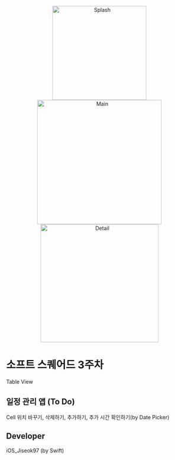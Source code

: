 <p align = "center">
<img width="254" alt="Splash" src="https://user-images.githubusercontent.com/64394744/129210694-d2474b32-4b0b-4564-96af-d1465b79e642.png">
<img width="336" alt="Main" src="https://user-images.githubusercontent.com/64394744/129210701-21ff6c3a-002d-4131-9cd9-fea5d0ece2b0.png">
<img width="319" alt="Detail" src="https://user-images.githubusercontent.com/64394744/129210717-af1c07c1-afee-478a-84ce-96db0d9bca85.png">
</p>
  
# 소프트 스퀘어드 3주차 
Table View

## 일정 관리 앱 (To Do) 
Cell 위치 바꾸기, 삭제하기, 추가하기, 추가 시간 확인하기(by Date Picker)

## Developer
iOS_Jiseok97 (by Swift)

